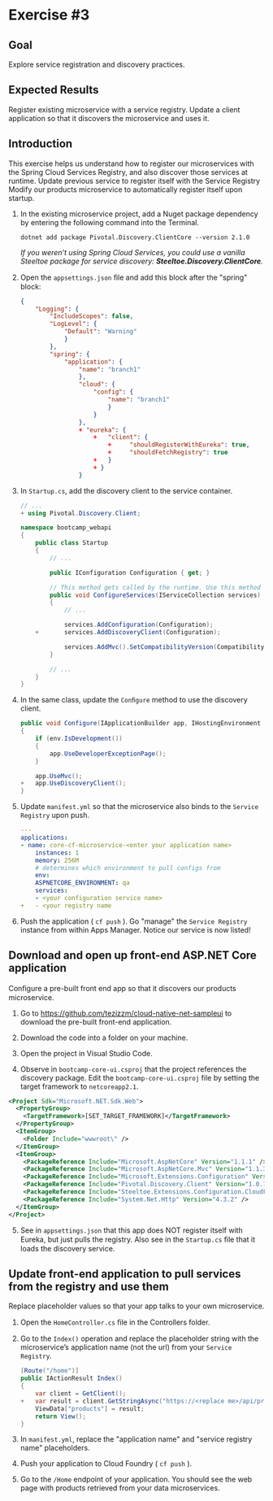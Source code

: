 # Exercise #3

## Goal

Explore service registration and discovery practices.

## Expected Results

Register existing microservice with a service registry. Update a client application so that it discovers the microservice and uses it.

## Introduction

This exercise helps us understand how to register our microservices with the Spring Cloud Services Registry, and also discover those services at runtime. Update previous service to register itself with the Service Registry Modify our products microservice to automatically register itself upon startup.

1. In the existing microservice project, add a Nuget package dependency by entering the following command into the Terminal.

    ```Windows
    dotnet add package Pivotal.Discovery.ClientCore --version 2.1.0
    ```

    *If you weren’t using Spring Cloud Services, you could use a vanilla Steeltoe package for service discovery: **Steeltoe.Discovery.ClientCore**.*

2. Open the `appsettings.json` ﬁle and add this block after the "spring" block:

    ```json
    {
        "Logging": {
            "IncludeScopes": false,
            "LogLevel": {
                "Default": "Warning"
                }
            },
            "spring": {
                "application": {
                    "name": "branch1"
                    },
                    "cloud": {
                        "config": {
                            "name": "branch1"
                            }
                        }
                    },
                    + "eureka": {
                        +   "client": {
                            +     "shouldRegisterWithEureka": true,
                            +     "shouldFetchRegistry": true
                        +   }
                        + }
                    }
    ```

3. In `Startup.cs`, add the discovery client to the service container.

    ```cs
    // ...
   + using Pivotal.Discovery.Client;

    namespace bootcamp_webapi
    {
        public class Startup
        {
            // ...

            public IConfiguration Configuration { get; }

            // This method gets called by the runtime. Use this method to add services to the containe
            public void ConfigureServices(IServiceCollection services)
            {
                // ...

                services.AddConfiguration(Configuration);
        +       services.AddDiscoveryClient(Configuration);

                services.AddMvc().SetCompatibilityVersion(CompatibilityVersion.Version_2_1);
            }

            // ...
        }
    }

    ```

4. In the same class, update the `Conﬁgure` method to use the discovery client.

    ```cs
    public void Configure(IApplicationBuilder app, IHostingEnvironment env)
    {
        if (env.IsDevelopment())
        {
            app.UseDeveloperExceptionPage();
        }

        app.UseMvc();
    +   app.UseDiscoveryClient();
    }
    ```

5. Update `manifest.yml` so that the microservice also binds to the `Service Registry` upon push.

    ```yml
    ---
    applications:
    - name: core-cf-microservice-<enter your application name>
        instances: 1
        memory: 256M
        # determines which environment to pull configs from
        env:
        ASPNETCORE_ENVIRONMENT: qa
        services:
        - <your configuration service name>
    +   - <your registry name
    ```

6. Push the application ( `cf push` ). Go "manage" the `Service Registry` instance from within Apps Manager. Notice our service is now listed!

## Download and open up front-end ASP.NET Core application

Conﬁgure a pre-built front end app so that it discovers our products microservice.

1. Go to <https://github.com/tezizzm/cloud-native-net-sampleui> to download the pre-built front-end application.

2. Download the code into a folder on your machine.

3. Open the project in Visual Studio Code.

4. Observe in `bootcamp-core-ui.csproj` that the project references the discovery package.  Edit the `bootcamp-core-ui.csproj` file by setting the target framework to `netcoreapp2.1`.

```xml
<Project Sdk="Microsoft.NET.Sdk.Web">
  <PropertyGroup>
    <TargetFramework>[SET_TARGET_FRAMEWORK]</TargetFramework>
  </PropertyGroup>
  <ItemGroup>
    <Folder Include="wwwroot\" />
  </ItemGroup>
  <ItemGroup>
    <PackageReference Include="Microsoft.AspNetCore" Version="1.1.1" />
    <PackageReference Include="Microsoft.AspNetCore.Mvc" Version="1.1.3" />
    <PackageReference Include="Microsoft.Extensions.Configuration" Version="1.1.2" />
    <PackageReference Include="Pivotal.Discovery.Client" Version="1.0.1" />
    <PackageReference Include="Steeltoe.Extensions.Configuration.CloudFoundry" Version="1.1.0" />
    <PackageReference Include="System.Net.Http" Version="4.3.2" />
  </ItemGroup>
</Project>
```

5. See in `appsettings.json` that this app does NOT register itself with Eureka, but just pulls the registry. Also see in the `Startup.cs` ﬁle that it loads the discovery service.

## Update front-end application to pull services from the registry and use them

Replace placeholder values so that your app talks to your own microservice.

1. Open the `HomeController.cs` ﬁle in the Controllers folder.

2. Go to the `Index()` operation and replace the placeholder string with the microservice’s application name (not the url) from your `Service Registry`.

    ```cs
    [Route("/home")]
    public IActionResult Index()
    {
        var client = GetClient();
    +   var result = client.GetStringAsync("https://<replace me>/api/products").Result;
        ViewData["products"] = result;
        return View();
    }
    ```

3. In `manifest.yml`, replace the "application name" and "service registry name" placeholders.

4. Push your application to Cloud Foundry ( `cf push` ).

5. Go to the `/Home` endpoint of your application. You should see the web page with products retrieved from your data microservices.